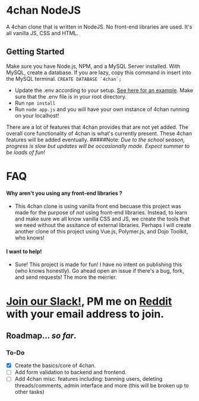 # 4chan NodeJS


A 4chan clone that is written in NodeJS. No front-end libraries are used. It's all vanilla JS, CSS and HTML.


Getting Started
-------------
Make sure you have Node.js, NPM, and a MySQL Server installed.
With MySQL, create a database. If you are lazy, copy this command in insert into the MySQL terminal. ``CREATE DATABASE `4chan`;``
* Update the .env according to your setup. [See here for an example](https://github.com/HappyZombies/4chan-nodejs/blob/master/.env). Make sure that the .env file is in your root directory. 
* Run `npm install`
* Run `node app.js` and you will have your own instance of 4chan running on your localhost! 


There are a lot of features that 4chan provides that are not yet added. The overall core functionality of 4chan is what's currently present. These 4chan features will be added eventually. 
#####Note: *Due to the school season, progress is slow but updates will be occasionally made. Expect summer to be loads of fun!* 

# FAQ 

#### Why aren't you using any front-end libraries ?
- This 4chan clone is using vanilla front end becuase this project was made for the purpose of *not* using front-end libraries. Instead, to learn and make sure we all know vanilla CSS and JS, we create the tools that we need without the assitance of external libraries. Perhaps I will create another clone of this project using Vue.js, Polymer.js, and Dojo Toolkit, who knows! 

#### I want to help!
- Sure! This project is made for fun! I have no intent on publishing this (who knows honestly). Go ahead open an issue if there's a bug, fork, and send requests! The more the merrier.

 # [Join our Slack!](https://4chan-nodejs.slack.com), PM me on [Reddit](https://www.reddit.com/user/HappyZombies/) with your email address to join.

Roadmap... *so far*.
-------------

### To-Do
- [x] Create the basics/core of 4chan. 
- [ ] Add form validation to backend and frontend. 
- [ ] Add 4chan misc. features including: banning users, deleting threads/comments, admin interface and more (this will be broken up to other tasks)